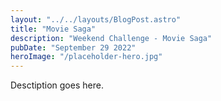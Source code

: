 ```yaml
---
layout: "../../layouts/BlogPost.astro"
title: "Movie Saga"
description: "Weekend Challenge - Movie Saga"
pubDate: "September 29 2022"
heroImage: "/placeholder-hero.jpg"
---
```


Desctiption goes here.